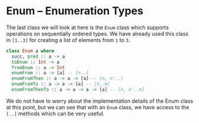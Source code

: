 # Enum – Enumeration Types

The last class we will look at here is the `Enum` class which supports operations on sequentially ordered types. We have already used this class in `[1..3]` for creating a list of elements from `1` to `3`.

```haskell
class Enum a where
  succ, pred :: a -> a
  toEnum :: Int -> a
  fromEnum :: a -> Int
  enumFrom :: a -> [a] -- [n..]
  enumFromThen :: a -> a -> [a] -- [n, n'..]
  enumFromTo :: a -> a -> [a] -- [n..m]
  enumFromThenTo :: a -> a -> a -> [a] -- [n, n'..m]
```

We do not have to worry about the implementation details of the Enum class at this point, but we can see that with an `Enum` class, we have access to the `[..]` methods which can be very useful.

